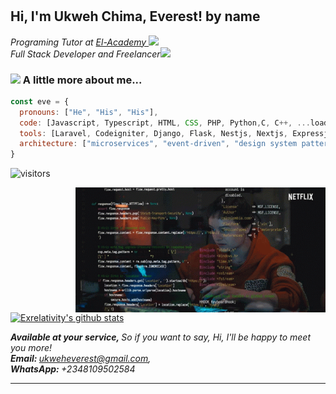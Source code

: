 # <h2> Hi, I'm Ukweh Chima, Everest! by name</h2> 



<p><em>Programing Tutor at <a href="http://www.elacademy.org.ng"> El-Academy </a><img src="https://media.giphy.com/media/h4x6RMBru1Mx7zLWko/giphy.gif" width="25"></br>Full Stack Developer and Freelancer<img src="https://media.giphy.com/media/UVG0BN8TOMKkPOJS6e/giphy.gif" width="25"></em></p>








### <img src="https://media.giphy.com/media/cIn5fTcjnKhStIeAef/giphy.gif" width="100"> A little more about me...  

```javascript
const eve = {
  pronouns: ["He", "His", "His"],
  code: [Javascript, Typescript, HTML, CSS, PHP, Python,C, C++, ...loading],
  tools: [Laravel, Codeigniter, Django, Flask, Nestjs, Nextjs, Expressjs, React, Redux, Node, Storybook, Styled-Components, Material UI, Travis CI, Docker, ...loading],
  architecture: ["microservices", "event-driven", "design system pattern"],
}
```

![visitors](https://visitor-badge.glitch.me/badge?page_id=exrelativity.visitor-badge) 


<img align='right' src="coding-kira.gif" width="400">


[![Exrelativity's github stats](https://github-readme-stats.vercel.app/api?username=exrelativity&show_icons=true&theme=radical)](https://github.com/exrelativity/github-readme-stats)

<em><b> Available at your service, </b> So if you want to say, Hi, I'll be happy to meet you more!   
<b> Email: </b> ukweheverest@gmail.com,  
<b>WhatsApp: </b> +2348109502584
</em>

---
